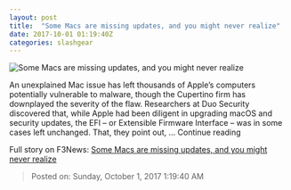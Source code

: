 ```yaml
---
layout: post
title:  "Some Macs are missing updates, and you might never realize"
date: 2017-10-01 01:19:40Z
categories: slashgear
---
```


![Some Macs are missing updates, and you might never realize](https://c.slashgear.com/wp-content/uploads/2017/09/P4090140-1280x720.jpg)

An unexplained Mac issue has left thousands of Apple’s computers potentially vulnerable to malware, though the Cupertino firm has downplayed the severity of the flaw. Researchers at Duo Security discovered that, while Apple had been diligent in upgrading macOS and security updates, the EFI – or Extensible Firmware Interface – was in some cases left unchanged. That, they point out, … Continue reading


Full story on F3News: [Some Macs are missing updates, and you might never realize](http://www.f3nws.com/n/bYcJcG)

> Posted on: Sunday, October 1, 2017 1:19:40 AM
